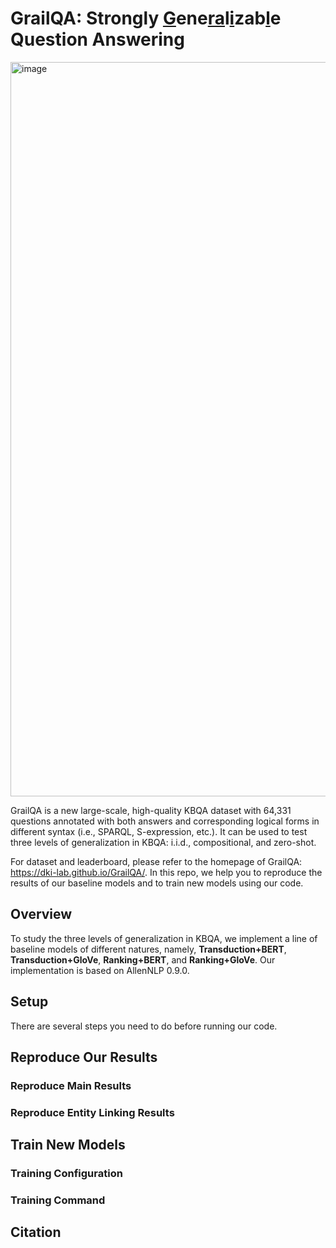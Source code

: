 # GrailQA: Strongly <ins>G</ins>ene<ins>ra</ins>l<ins>i</ins>zab<ins>l</ins>e Question Answering
<img width="1175" alt="image" src="https://user-images.githubusercontent.com/15921425/110228546-f2193380-7ecf-11eb-8cbd-c5097a064ee4.png">

GrailQA is a new large-scale, high-quality KBQA dataset with 64,331 questions annotated with both answers and corresponding logical forms in different syntax (i.e., SPARQL, S-expression, etc.). It can be used to test three levels of generalization in KBQA: i.i.d., compositional, and zero-shot.

For dataset and leaderboard, please refer to the homepage of GrailQA: https://dki-lab.github.io/GrailQA/. In this repo, we help you to reproduce the results of our baseline models and to train new models using our code.

## Overview
To study the three levels of generalization in KBQA, we implement a line of baseline models of different natures, namely, **Transduction+BERT**, **Transduction+GloVe**, **Ranking+BERT**, and **Ranking+GloVe**. Our implementation is based on AllenNLP 0.9.0. 

## Setup
There are several steps you need to do before running our code.


## Reproduce Our Results
### Reproduce Main Results
### Reproduce Entity Linking Results


## Train New Models
### Training Configuration
### Training Command

## Citation
